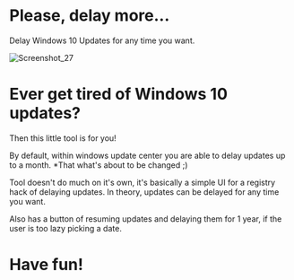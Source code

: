 # Please, delay more...
 Delay Windows 10 Updates for any time you want.
 
 ![Screenshot_27](https://user-images.githubusercontent.com/40367739/163489978-19ebfd75-6212-4bfe-a1f5-c9d6d206bdeb.png)

 # Ever get tired of Windows 10 updates? 
 Then this little tool is for you!
 
 By default, within windows update center you are able to delay updates up to a month. 
 *That what's about to be changed ;)
 
 Tool doesn't do much on it's own, it's basically a simple UI for a registry hack of delaying updates.
 In theory, updates can be delayed for any time you want.
 
 Also has a button of resuming updates and delaying them for 1 year, if the user is too lazy picking a date.
 
 # Have fun!
